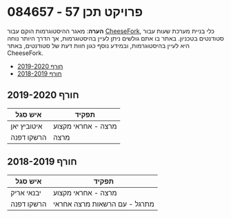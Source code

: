# 084657 - פרויקט תכן 57

**הערה**: מאגר ההיסטוגרמות הוקם עבור [CheeseFork](https://cheesefork.cf/), כלי בניית מערכת שעות עבור סטודנטים בטכניון. באתר בו אתם גולשים ניתן לעיין בהיסטוגרמות, אך הדרך היותר נוחה היא לעיין בהיסטוגרמות, ובמידע נוסף כגון חוות דעת של סטודנטים, באתר CheeseFork.

* [חורף 2019-2020](#201901)
* [חורף 2018-2019](#201801)

<h2 id="201901">חורף 2019-2020</h2>

| איש סגל | תפקיד |
| ---- | ---- |
| איטוביץ יאן | מרצה - אחראי מקצוע |
| הרשקו דפנה | מרצה |

<h2 id="201801">חורף 2018-2019</h2>

| איש סגל | תפקיד |
| ---- | ---- |
| יבנאי אריק | מרצה - אחראי מקצוע |
| הרשקו דפנה | מתרגל - עם הרשאות מרצה אחראי |

